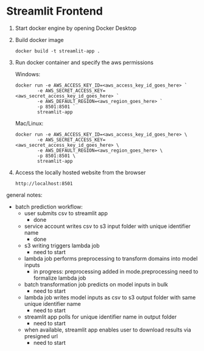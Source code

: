 # Streamlit Frontend

1. Start docker engine by opening Docker Desktop
2. Build docker image
    ```
    docker build -t streamlit-app .
    ```
3. Run docker container and specify the aws permissions

    Windows:
    ```
    docker run -e AWS_ACCESS_KEY_ID=<aws_access_key_id_goes_here> `
            -e AWS_SECRET_ACCESS_KEY=<aws_secret_access_key_id_goes_here> `
            -e AWS_DEFAULT_REGION=<aws_region_goes_here> `
            -p 8501:8501 `
            streamlit-app
    ```

    Mac/Linux:
    ```
    docker run -e AWS_ACCESS_KEY_ID=<aws_access_key_id_goes_here> \
            -e AWS_SECRET_ACCESS_KEY=<aws_secret_access_key_id_goes_here> \
            -e AWS_DEFAULT_REGION=<aws_region_goes_here> \
            -p 8501:8501 \
            streamlit-app
    ```

4. Access the locally hosted website from the browser
    ```
    http://localhost:8501
    ```


general notes:
- batch prediction workflow:
    - user submits csv to streamlit app
        - done
    - service account writes csv to s3 input folder with unique identifier name
        - done
    - s3 writing triggers lambda job
        - need to start
    - lambda job performs preprocessing to transform domains into model inputs
        - in progress: preprocessing added in mode.preprocessing
        need to formalize lambda job
    - batch transformation job predicts on model inputs in bulk
        - need to start
    - lambda job writes model inputs as csv to s3 output folder with same unique identifier name
        - need to start
    - streamlit app polls for unique identifier name in output folder
        - need to start
    - when available, streamlit app enables user to download results via presigned url
        - need to start